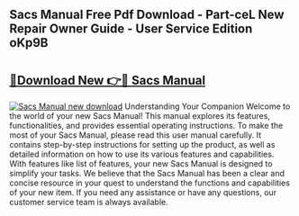 ## Sacs Manual Free Pdf Download - Part-ceL New Repair Owner Guide - User Service Edition oKp9B

# <h2><a href="http://bc71562.oget.top/?id=Sacs+Manual">🔗Download New 👉🔴 Sacs Manual</a></h2>

[![Sacs Manual new download](https://i.imgur.com/5g1atiW.png)](http://bc71562.oget.top/?id=Sacs+Manual)
Understanding Your Companion Welcome to the world of your new Sacs Manual! This manual explores its features, functionalities, and provides essential operating instructions. To make the most of your Sacs Manual, please read this user manual carefully. It contains step-by-step instructions for setting up the product, as well as detailed information on how to use its various features and capabilities. With features like list of features, your new Sacs Manual is designed to simplify your tasks. We believe that the Sacs Manual has been a clear and concise resource in your quest to understand the functions and capabilities of your new item. If you need any assistance or have any questions, our customer service team is always available.
